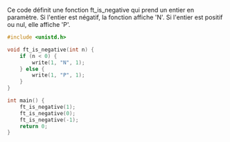 Ce code définit une fonction ft_is_negative qui prend un entier en paramètre. Si l'entier est négatif, la fonction affiche 'N'. Si l'entier est positif ou nul, elle affiche 'P'.

```c
#include <unistd.h>

void ft_is_negative(int n) {
    if (n < 0) {
        write(1, "N", 1);
    } else {
        write(1, "P", 1);
    }
}

int main() {
    ft_is_negative(1);
    ft_is_negative(0);
    ft_is_negative(-1);
    return 0;
}
```
